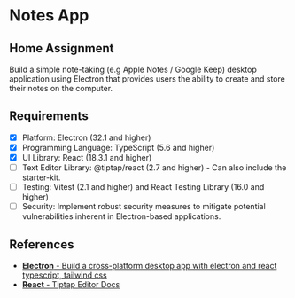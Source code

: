 # Notes App

## Home Assignment

Build a simple note-taking (e.g Apple Notes / Google Keep) desktop application
using Electron that provides users the ability to create and store their notes on the
computer.

## Requirements

- [x] Platform: Electron (32.1 and higher)
- [x] Programming Language: TypeScript (5.6 and higher)
- [x] UI Library: React (18.3.1 and higher)
- [ ] Text Editor Library: @tiptap/react (2.7 and higher) - Can also include the starter-kit.
- [ ] Testing: Vitest (2.1 and higher) and React Testing Library (16.0 and higher)
- [ ] Security: Implement robust security measures to mitigate potential vulnerabilities inherent in Electron-based applications.

## References

- [**Electron** - Build a cross-platform desktop app with electron and react typescript, tailwind css](https://dev.to/phamquyetthang/build-a-cross-platform-desktop-app-with-electron-and-react-typescript-tailwind-css-39k0)
- [**React** - Tiptap Editor Docs](https://tiptap.dev/docs/editor/getting-started/install/react)
